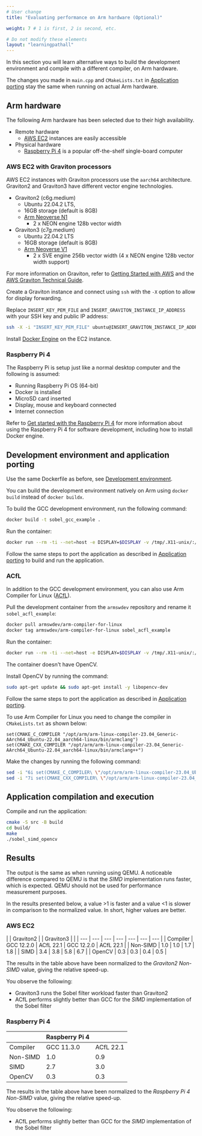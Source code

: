```yaml
---
# User change
title: "Evaluating performance on Arm hardware (Optional)" 

weight: 7 # 1 is first, 2 is second, etc.

# Do not modify these elements
layout: "learningpathall"
---
```


In this section you will learn alternative ways to build the development environment and compile with a different compiler, on Arm hardware. 

The changes you made in `main.cpp` and `CMakeLists.txt` in [Application porting](/learning-paths/embedded-systems/migration/5_application_porting) stay the same when running on actual Arm hardware.

## Arm hardware

The following Arm hardware has been selected due to their high availability.
* Remote hardware
  * [AWS EC2](https://aws.amazon.com/ec2/) instances are easily accessible
* Physical hardware
  * [Raspberry Pi 4](https://www.raspberrypi.com/products/raspberry-pi-4-model-b/) is a popular off-the-shelf single-board computer

### AWS EC2 with Graviton processors

AWS EC2 instances with Graviton processors use the `aarch64` architecture. Graviton2 and Graviton3 have different vector engine technologies.

* Graviton2 (c6g.medium)
  * Ubuntu 22.04.2 LTS,
  * 16GB storage (default is 8GB)
  * [Arm Neoverse N1](https://www.arm.com/products/silicon-ip-cpu/neoverse/neoverse-n1)
    * 2 x NEON engine 128b vector width
* Graviton3 (c7g.medium)
  * Ubuntu 22.04.2 LTS
  * 16GB storage (default is 8GB)
  * [Arm Neoverse V1](https://www.arm.com/products/silicon-ip-cpu/neoverse/neoverse-v1)
    * 2 x SVE engine 256b vector width (4 x NEON engine 128b vector width support)

For more information on Graviton, refer to [Getting Started with AWS](/learning-paths/servers-and-cloud-computing/csp/aws/) and the [AWS Graviton Technical Guide](https://github.com/aws/aws-graviton-getting-started).

Create a Graviton instance and connect using `ssh` with the `-X` option to allow for display forwarding. 

Replace `INSERT_KEY_PEM_FILE` and `INSERT_GRAVITON_INSTANCE_IP_ADDRESS` with your SSH key and public IP address: 

```bash
ssh -X -i "INSERT_KEY_PEM_FILE" ubuntu@INSERT_GRAVITON_INSTANCE_IP_ADDRESS
```

Install [Docker Engine](/install-guides/docker/docker-engine/) on the EC2 instance.

### Raspberry Pi 4

The Raspberry Pi is setup just like a normal desktop computer and the following is assumed:
* Running Raspberry Pi OS (64-bit)
* Docker is installed
* MicroSD card inserted
* Display, mouse and keyboard connected
* Internet connection

Refer to [Get started with the Raspberry Pi 4](/learning-paths/embedded-systems/rpi/) for more information about using the Raspberry Pi 4 for software development, including how to install Docker engine. 

## Development environment and application porting

Use the same Dockerfile as before, see [Development environment](/learning-paths/embedded-systems/migration/4_development_environment#gcc-container).

You can build the development environment natively on Arm using `docker build` instead of `docker buildx`. 

To build the GCC development environment, run the following command:

```bash
docker build -t sobel_gcc_example .
```

Run the container:

```bash
docker run --rm -ti --net=host -e DISPLAY=$DISPLAY -v /tmp/.X11-unix/:/tmp/.X11-unix/ -v $HOME/.Xauthority:/home/ubuntu/.Xauthority sobel_gcc_example
```

Follow the same steps to port the application as described in [Application porting](/learning-paths/embedded-systems/migration/5_application_porting/) to build and run the application.

### ACfL

In addition to the GCC development environment, you can also use Arm Compiler for Linux ([ACfL](https://developer.arm.com/Tools%20and%20Software/Arm%20Compiler%20for%20Linux)). 

Pull the development container from the `armswdev` repository and rename it `sobel_acfl_example`:

```bash
docker pull armswdev/arm-compiler-for-linux
docker tag armswdev/arm-compiler-for-linux sobel_acfl_example
```

Run the container:

```bash
docker run --rm -ti --net=host -e DISPLAY=$DISPLAY -v /tmp/.X11-unix/:/tmp/.X11-unix/ -v $HOME/.Xauthority:/home/ubuntu/.Xauthority sobel_acfl_example
```

The container doesn't have OpenCV.

Install OpenCV by running the command:

```bash
sudo apt-get update && sudo apt-get install -y libopencv-dev
```

Follow the same steps to port the application as described in [Application porting](/learning-paths/embedded-systems/migration/5_application_porting). 

To use Arm Compiler for Linux you need to change the compiler in `CMakeLists.txt` as shown below:

```output
set(CMAKE_C_COMPILER "/opt/arm/arm-linux-compiler-23.04_Generic-AArch64_Ubuntu-22.04_aarch64-linux/bin/armclang")
set(CMAKE_CXX_COMPILER "/opt/arm/arm-linux-compiler-23.04_Generic-AArch64_Ubuntu-22.04_aarch64-linux/bin/armclang++")
```

Make the changes by running the following command:

```bash
sed -i "6i set(CMAKE_C_COMPILER\ \"/opt/arm/arm-linux-compiler-23.04_Ubuntu-22.04/bin/armclang\")" src/CMakeLists.txt
sed -i "7i set(CMAKE_CXX_COMPILER\ \"/opt/arm/arm-linux-compiler-23.04_Ubuntu-22.04/bin/armclang++\")\n" src/CMakeLists.txt
```

## Application compilation and execution

Compile and run the application:

```bash
cmake -S src -B build
cd build/
make
./sobel_simd_opencv
```

## Results

The output is the same as when running using QEMU. A noticeable difference compared to QEMU is that the _SIMD_ implementation runs faster, which is expected. QEMU should not be used for performance measurement purposes.

In the results presented below, a value >1 is faster and a value <1 is slower in comparison to the normalized value. In short, higher values are better.

### AWS EC2

| | Graviton2 | | Graviton3 | |
| --- | --- | --- | --- | --- | --- | --- |
| Compiler | GCC 12.2.0 | ACfL 22.1 | GCC 12.2.0 | ACfL 22.1 |
| Non-SIMD | 1.0 | 1.0 | 1.7 | 1.8 |
| SIMD     | 3.4 | 3.8 | 5.8 | 6.7 |
| OpenCV   | 0.3 | 0.3 | 0.4 | 0.5 |

The results in the table above have been normalized to the _Graviton2 Non-SIMD_ value, giving the relative speed-up. 

You observe the following:
* Graviton3 runs the Sobel filter workload faster than Graviton2
* ACfL performs slightly better than GCC for the _SIMD_ implementation of the Sobel filter

### Raspberry Pi 4

| | Raspberry Pi 4 | |
| --- | --- | --- |
| Compiler | GCC 11.3.0 | ACfL 22.1 |
| Non-SIMD | 1.0 | 0.9 |
| SIMD     | 2.7 | 3.0 |
| OpenCV   | 0.3 | 0.3 |  

The results in the table above have been normalized to the _Raspberry Pi 4 Non-SIMD_ value, giving the relative speed-up. 

You observe the following:
* ACfL performs slightly better than GCC for the _SIMD_ implementation of the Sobel filter
